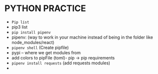 # PYTHON PRACTICE 

- `Pip list`
- pip3 list
- `pip install pipenv`
- pipenv: (way to work in your machine instead of being in the folder like node_modules/react)
- `pipenv shell` (Create pipfile)
- pypi – where we get modules from
- add colors to pipFile (toml)- pip -> pip requirements
- `pipenv install requests` (add requests modules)
- 

